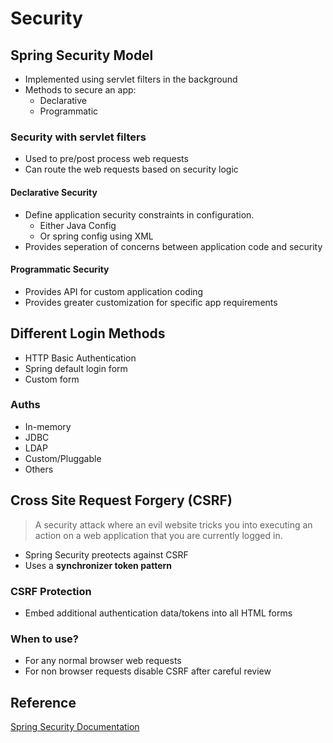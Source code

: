 # Security

## Spring Security Model
- Implemented using servlet filters in the background
- Methods to secure an app:
    - Declarative
    - Programmatic

### Security with servlet filters
- Used to pre/post process web requests
- Can route the web requests based on security logic

#### Declarative Security
- Define application security constraints in configuration.
    - Either Java Config
    - Or spring config using XML
- Provides seperation of concerns between application code and security

#### Programmatic Security
- Provides API for custom application coding
- Provides greater customization for specific app requirements

## Different Login Methods
- HTTP Basic Authentication
- Spring default login form
- Custom form

### Auths
- In-memory
- JDBC
- LDAP
- Custom/Pluggable
- Others

## Cross Site Request Forgery (CSRF)
> A security attack where an evil website tricks you into executing an action on a web application that you are currently logged in.
- Spring Security preotects against CSRF
- Uses a **synchronizer token pattern**
### CSRF Protection
- Embed additional authentication data/tokens into all HTML forms
### When to use?
- For any normal browser web requests
- For non browser requests disable CSRF after careful review

## Reference
[Spring Security Documentation](https://docs.spring.io/spring-security/site/docs/4.2.3.RELEASE/reference/htmlsingle/)